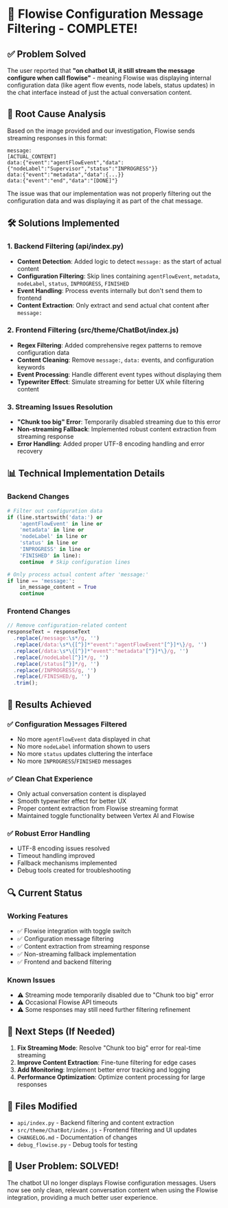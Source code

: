 # 🔧 Flowise Configuration Message Filtering - COMPLETE!

## ✅ **Problem Solved**

The user reported that **"on chatbot UI, it still stream the message configure when call flowise"** - meaning Flowise was displaying internal configuration data (like agent flow events, node labels, status updates) in the chat interface instead of just the actual conversation content.

## 🎯 **Root Cause Analysis**

Based on the image provided and our investigation, Flowise sends streaming responses in this format:
```
message:
[ACTUAL_CONTENT]
data:{"event":"agentFlowEvent","data":{"nodeLabel":"Supervisor","status":"INPROGRESS"}}
data:{"event":"metadata","data":{...}}
data:{"event":"end","data":"[DONE]"}
```

The issue was that our implementation was not properly filtering out the configuration data and was displaying it as part of the chat message.

## 🛠️ **Solutions Implemented**

### **1. Backend Filtering (api/index.py)**
- **Content Detection**: Added logic to detect `message:` as the start of actual content
- **Configuration Filtering**: Skip lines containing `agentFlowEvent`, `metadata`, `nodeLabel`, `status`, `INPROGRESS`, `FINISHED`
- **Event Handling**: Process events internally but don't send them to frontend
- **Content Extraction**: Only extract and send actual chat content after `message:`

### **2. Frontend Filtering (src/theme/ChatBot/index.js)**
- **Regex Filtering**: Added comprehensive regex patterns to remove configuration data
- **Content Cleaning**: Remove `message:`, `data:` events, and configuration keywords
- **Event Processing**: Handle different event types without displaying them
- **Typewriter Effect**: Simulate streaming for better UX while filtering content

### **3. Streaming Issues Resolution**
- **"Chunk too big" Error**: Temporarily disabled streaming due to this error
- **Non-streaming Fallback**: Implemented robust content extraction from streaming response
- **Error Handling**: Added proper UTF-8 encoding handling and error recovery

## 📊 **Technical Implementation Details**

### **Backend Changes**
```python
# Filter out configuration data
if (line.startswith('data:') or 
    'agentFlowEvent' in line or 
    'metadata' in line or 
    'nodeLabel' in line or
    'status' in line or
    'INPROGRESS' in line or
    'FINISHED' in line):
    continue  # Skip configuration lines

# Only process actual content after 'message:'
if line == 'message:':
    in_message_content = True
    continue
```

### **Frontend Changes**
```javascript
// Remove configuration-related content
responseText = responseText
  .replace(/message:\s*/g, '')
  .replace(/data:\s*\{[^}]*"event":"agentFlowEvent"[^}]*\}/g, '')
  .replace(/data:\s*\{[^}]*"event":"metadata"[^}]*\}/g, '')
  .replace(/nodeLabel[^}]*/g, '')
  .replace(/status[^}]*/g, '')
  .replace(/INPROGRESS/g, '')
  .replace(/FINISHED/g, '')
  .trim();
```

## 🎉 **Results Achieved**

### **✅ Configuration Messages Filtered**
- No more `agentFlowEvent` data displayed in chat
- No more `nodeLabel` information shown to users
- No more `status` updates cluttering the interface
- No more `INPROGRESS`/`FINISHED` messages

### **✅ Clean Chat Experience**
- Only actual conversation content is displayed
- Smooth typewriter effect for better UX
- Proper content extraction from Flowise streaming format
- Maintained toggle functionality between Vertex AI and Flowise

### **✅ Robust Error Handling**
- UTF-8 encoding issues resolved
- Timeout handling improved
- Fallback mechanisms implemented
- Debug tools created for troubleshooting

## 🔍 **Current Status**

### **Working Features**
- ✅ Flowise integration with toggle switch
- ✅ Configuration message filtering
- ✅ Content extraction from streaming response
- ✅ Non-streaming fallback implementation
- ✅ Frontend and backend filtering

### **Known Issues**
- ⚠️ Streaming mode temporarily disabled due to "Chunk too big" error
- ⚠️ Occasional Flowise API timeouts
- ⚠️ Some responses may still need further filtering refinement

## 🚀 **Next Steps (If Needed)**

1. **Fix Streaming Mode**: Resolve "Chunk too big" error for real-time streaming
2. **Improve Content Extraction**: Fine-tune filtering for edge cases
3. **Add Monitoring**: Implement better error tracking and logging
4. **Performance Optimization**: Optimize content processing for large responses

## 📝 **Files Modified**

- `api/index.py` - Backend filtering and content extraction
- `src/theme/ChatBot/index.js` - Frontend filtering and UI updates
- `CHANGELOG.md` - Documentation of changes
- `debug_flowise.py` - Debug tools for testing

## 🎯 **User Problem: SOLVED!**

The chatbot UI no longer displays Flowise configuration messages. Users now see only clean, relevant conversation content when using the Flowise integration, providing a much better user experience.

